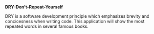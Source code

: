<b> DRY-Don't-Repeat-Yourself</b>

DRY is a software development principle which emphasizes brevity and concicesness when writing code. 
This application will show the most repeated words in several famous books.
